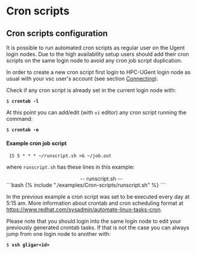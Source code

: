# Cron scripts 

## Cron scripts configuration

It is possible to run automated cron scripts as regular user on the
Ugent login nodes. Due to the high availability setup users should add
their cron scripts on the same login node to avoid any cron job script
duplication.

In order to create a new cron script first login to HPC-UGent login node
as usual with your vsc user's account (see section
[Connecting](../connecting/#connecting-to-the-hpc-infrastructure)).

Check if any cron script is already set in the current login node with:

<pre><code>$ <b>crontab -l</b>
</code></pre>

At this point you can add/edit (with `vi` editor) any cron script
running the command:

<pre><code>$ <b>crontab -e</b>
</code></pre>

#### Example cron job script

<pre><code> 15 5 * * * ~/runscript.sh >& ~/job.out
</code></pre>

where `runscript.sh` has these lines in this example:

<center>-- runscript.sh --</center>
```bash
{% include "./examples/Cron-scripts/runscript.sh" %}
```

In the previous example a cron script was set to be executed every day
at 5:15 am. More information about crontab and cron scheduling format at
<https://www.redhat.com/sysadmin/automate-linux-tasks-cron>.

Please note that you should login into the same login node to edit your
previously generated crontab tasks. If that is not the case you can
always jump from one login node to another with:

<pre><code>$ <b>ssh gligar&lt;id&gt;</b>
</code></pre>
